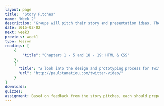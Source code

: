 ```yaml
---
layout: page
title:  "Story Pitches"
name: "Week 2"
description: "Groups will pitch their story and presentation ideas. The instructors from Advanced VJ will join."
date: 2015-02-02
next: week3
previous: week1
type: lesson
readings: [
    {
        "title": "Chapters 1 - 5 and 18 - 19: HTML & CSS"
    }, 
    {
      "title": "A look into the design and prototyping process for Twitter Video",
      "url": "http://paulstamatiou.com/twitter-video/"
    }
]
downloads: 
quizzes: 
assignment: Based on feedback from the story pitches, each should prepare a detailed storyboard/wireframe of the selected story for presentation to the class. The storyboard should include a "low resolution" mock of the story, making sure to block out major sections of the presentation and denoting types of planned media. Post the storyboard online and submit a link to it in bCourse. While you show it to the class next week, be prepared to discuss any interactive elements, feeling free to show real-world examples that illustrate your ideas. Your storyboard is meant to help you start identifying the tasks ahead -- editorial, design and technical -- so you can start planning an approach to accomplish your vision. The storyboard is not a contract; you'll have opportunity to change course as your story elements start to come together and you have a better understanding of the production required to build the various pieces. 
---
```

